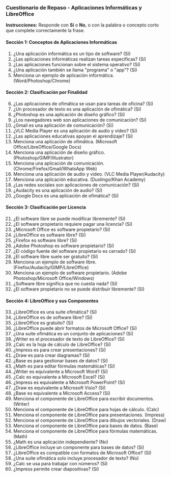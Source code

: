 ### Cuestionario de Repaso - Aplicaciones Informáticas y LibreOffice

**Instrucciones:** Responde con **Sí** o **No**, o con la palabra o concepto corto que complete correctamente la frase.

#### Sección 1: Conceptos de Aplicaciones Informáticas

1.  ¿Una aplicación informática es un tipo de software? (Sí)
2.  ¿Las aplicaciones informáticas realizan tareas específicas? (Sí)
3.  ¿Las aplicaciones funcionan sobre el sistema operativo? (Sí)
4.  ¿Una aplicación también se llama "programa" o "app"? (Sí)
5.  Menciona un ejemplo de aplicación informática. (Word/Photoshop/Chrome)

#### Sección 2: Clasificación por Finalidad

6.  ¿Las aplicaciones de ofimática se usan para tareas de oficina? (Sí)
7.  ¿Un procesador de texto es una aplicación de ofimática? (Sí)
8.  ¿Photoshop es una aplicación de diseño gráfico? (Sí)
9.  ¿Los navegadores web son aplicaciones de comunicación? (Sí)
10. ¿Gmail es una aplicación de comunicación? (Sí)
11. ¿VLC Media Player es una aplicación de audio y video? (Sí)
12. ¿Las aplicaciones educativas apoyan el aprendizaje? (Sí)
13. Menciona una aplicación de ofimática. (Microsoft Office/LibreOffice/Google Docs)
14. Menciona una aplicación de diseño gráfico. (Photoshop/GIMP/Illustrator)
15. Menciona una aplicación de comunicación. (Chrome/Firefox/Gmail/WhatsApp Web)
16. Menciona una aplicación de audio y video. (VLC Media Player/Audacity)
17. Menciona una aplicación educativa. (Duolingo/Khan Academy)
18. ¿Las redes sociales son aplicaciones de comunicación? (Sí)
19. ¿Audacity es una aplicación de audio? (Sí)
20. ¿Google Docs es una aplicación de ofimática? (Sí)

#### Sección 3: Clasificación por Licencia

21. ¿El software libre se puede modificar libremente? (Sí)
22. ¿El software propietario requiere pagar una licencia? (Sí)
23. ¿Microsoft Office es software propietario? (Sí)
24. ¿LibreOffice es software libre? (Sí)
25. ¿Firefox es software libre? (Sí)
26. ¿Adobe Photoshop es software propietario? (Sí)
27. ¿El código fuente del software propietario es cerrado? (Sí)
28. ¿El software libre suele ser gratuito? (Sí)
29. Menciona un ejemplo de software libre. (Firefox/Audacity/GIMP/LibreOffice)
30. Menciona un ejemplo de software propietario. (Adobe Photoshop/Microsoft Office/Windows)
31. ¿Software libre significa que no cuesta nada? (Sí)
32. ¿El software propietario no se puede distribuir libremente? (Sí)

#### Sección 4: LibreOffice y sus Componentes

33. ¿LibreOffice es una suite ofimática? (Sí)
34. ¿LibreOffice es de software libre? (Sí)
35. ¿LibreOffice es gratuito? (Sí)
36. ¿LibreOffice puede abrir formatos de Microsoft Office? (Sí)
37. ¿Una suite ofimática es un conjunto de aplicaciones? (Sí)
38. ¿Writer es el procesador de texto de LibreOffice? (Sí)
39. ¿Calc es la hoja de cálculo de LibreOffice? (Sí)
40. ¿Impress es para crear presentaciones? (Sí)
41. ¿Draw es para crear diagramas? (Sí)
42. ¿Base es para gestionar bases de datos? (Sí)
43. ¿Math es para editar fórmulas matemáticas? (Sí)
44. ¿Writer es equivalente a Microsoft Word? (Sí)
45. ¿Calc es equivalente a Microsoft Excel? (Sí)
46. ¿Impress es equivalente a Microsoft PowerPoint? (Sí)
47. ¿Draw es equivalente a Microsoft Visio? (Sí)
48. ¿Base es equivalente a Microsoft Access? (Sí)
49. Menciona el componente de LibreOffice para escribir documentos. (Writer)
50. Menciona el componente de LibreOffice para hojas de cálculo. (Calc)
51. Menciona el componente de LibreOffice para presentaciones. (Impress)
52. Menciona el componente de LibreOffice para dibujos vectoriales. (Draw)
53. Menciona el componente de LibreOffice para bases de datos. (Base)
54. Menciona el componente de LibreOffice para fórmulas matemáticas. (Math)
55. ¿Math es una aplicación independiente? (No)
56. ¿LibreOffice incluye un componente para bases de datos? (Sí)
57. ¿LibreOffice es compatible con formatos de Microsoft Office? (Sí)
58. ¿Una suite ofimática solo incluye procesador de texto? (No)
59. ¿Calc se usa para trabajar con números? (Sí)
60. ¿Impress permite crear diapositivas? (Sí)